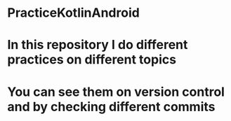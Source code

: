 # PracticeKotlinAndroid
# In this repository I do different practices on different topics
# You can see them on version control and by checking different commits

